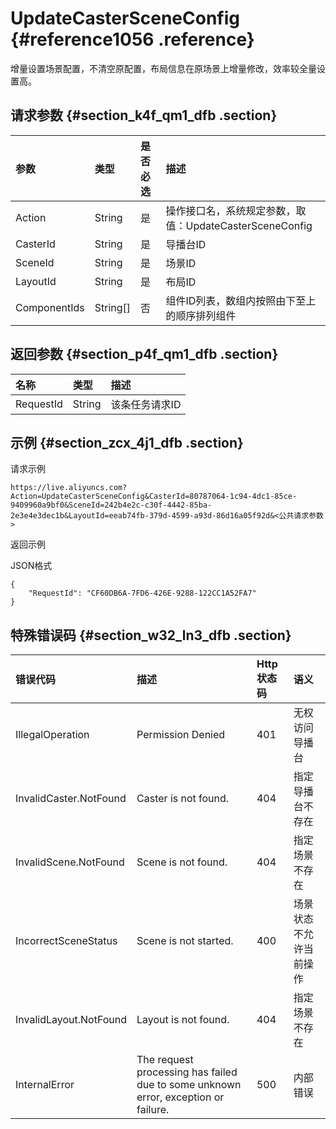# UpdateCasterSceneConfig {#reference1056 .reference}

增量设置场景配置，不清空原配置，布局信息在原场景上增量修改，效率较全量设置高。

## 请求参数 {#section_k4f_qm1_dfb .section}

|参数|类型|是否必选|描述|
|:-|:-|:---|:-|
|Action|String|是|操作接口名，系统规定参数，取值：UpdateCasterSceneConfig|
|CasterId|String|是|导播台ID|
|SceneId|String|是|场景ID|
|LayoutId|String|是|布局ID|
|ComponentIds|String\[\]|否|组件ID列表，数组内按照由下至上的顺序排列组件|

## 返回参数 {#section_p4f_qm1_dfb .section}

|名称|类型|描述|
|:-|:-|:-|
|RequestId|String|该条任务请求ID|

## 示例 {#section_zcx_4j1_dfb .section}

请求示例

```
https://live.aliyuncs.com?Action=UpdateCasterSceneConfig&CasterId=80787064-1c94-4dc1-85ce-9409960a9bf0&SceneId=242b4e2c-c30f-4442-85ba-2e3e4e3dec1b&LayoutId=eeab74fb-379d-4599-a93d-86d16a05f92d&<公共请求参数> 
```

返回示例

JSON格式

```
{
    "RequestId": "CF60DB6A-7FD6-426E-9288-122CC1A52FA7"
}
```

## 特殊错误码 {#section_w32_ln3_dfb .section}

|错误代码|描述|Http 状态码|语义|
|:---|:-|:-------|:-|
|IllegalOperation|Permission Denied|401|无权访问导播台|
|InvalidCaster.NotFound|Caster is not found.|404|指定导播台不存在|
|InvalidScene.NotFound|Scene is not found.|404|指定场景不存在|
|IncorrectSceneStatus|Scene is not started.|400|场景状态不允许当前操作|
|InvalidLayout.NotFound|Layout is not found.|404|指定场景不存在|
|InternalError|The request processing has failed due to some unknown error, exception or failure.|500|内部错误|

